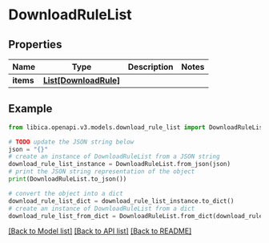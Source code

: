 # DownloadRuleList


## Properties

Name | Type | Description | Notes
------------ | ------------- | ------------- | -------------
**items** | [**List[DownloadRule]**](DownloadRule.md) |  | 

## Example

```python
from libica.openapi.v3.models.download_rule_list import DownloadRuleList

# TODO update the JSON string below
json = "{}"
# create an instance of DownloadRuleList from a JSON string
download_rule_list_instance = DownloadRuleList.from_json(json)
# print the JSON string representation of the object
print(DownloadRuleList.to_json())

# convert the object into a dict
download_rule_list_dict = download_rule_list_instance.to_dict()
# create an instance of DownloadRuleList from a dict
download_rule_list_from_dict = DownloadRuleList.from_dict(download_rule_list_dict)
```
[[Back to Model list]](../README.md#documentation-for-models) [[Back to API list]](../README.md#documentation-for-api-endpoints) [[Back to README]](../README.md)



